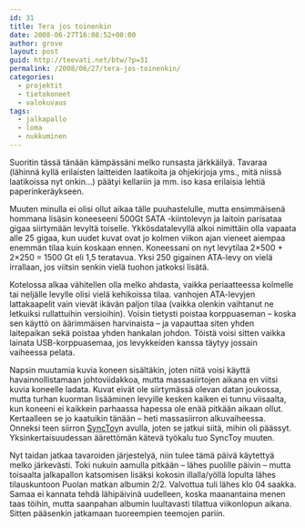 ```yaml
---
id: 31
title: Tera jos toinenkin
date: 2008-06-27T16:08:52+00:00
author: grove
layout: post
guid: http://teevati.net/btw/?p=31
permalink: /2008/06/27/tera-jos-toinenkin/
categories:
  - projektit
  - tietokoneet
  - valokuvaus
tags:
  - jalkapallo
  - loma
  - nukkuminen
---
```

Suoritin tässä tänään kämpässäni melko runsasta järkkäilyä. Tavaraa (lähinnä kyllä erilaisten laitteiden laatikoita ja ohjekirjoja yms., mitä niissä laatikoissa nyt onkin&#8230;) päätyi kellariin ja mm. iso kasa erilaisia lehtiä paperinkeräykseen.

Muuten minulla ei olisi ollut aikaa tälle puuhastelulle, mutta ensimmäisenä hommana lisäsin koneeseeni 500Gt SATA -kiintolevyn ja laitoin parisataa gigaa siirtymään levyltä toiselle. Ykkösdatalevyllä alkoi nimittäin olla vapaata alle 25 gigaa, kun uudet kuvat ovat jo kolmen viikon ajan vieneet aiempaa enemmän tilaa kuin koskaan ennen. Koneessani on nyt levytilaa 2&#215;500 + 2&#215;250 = 1500 Gt eli 1,5 teratavua. Yksi 250 gigainen ATA-levy on vielä irrallaan, jos viitsin senkin vielä tuohon jatkoksi lisätä.

Kotelossa alkaa vähitellen olla melko ahdasta, vaikka periaatteessa kolmelle tai neljälle levylle olisi vielä kehikoissa tilaa. vanhojen ATA-levyjen lattakaapelit vain vievät ikävän paljon tilaa (vaikka olenkin vaihtanut ne letkuiksi rullattuihin versioihin). Voisin tietysti poistaa korppuaseman &#8211; koska sen käyttö on äärimmäisen harvinaista &#8211; ja vapauttaa siten yhden laitepaikan sekä poistaa yhden hankalan johdon. Töistä voisi sitten vaikka lainata USB-korppuasemaa, jos levykkeiden kanssa täytyy jossain vaiheessa pelata.

Napsin muutamia kuvia koneen sisältäkin, joten niitä voisi käyttä havainnollistamaan johtoviidakkoa, mutta massasiirtojen aikana en viitsi kuvia koneelle ladata. Kuvat eivät ole siirtymässä olevan datan joukossa, mutta turhan kuorman lisääminen levyille kesken kaiken ei tunnu viisaalta, kun koneeni ei kaikkein parhaassa hapessa ole enää pitkään aikaan ollut. Kertaalleen se jo kaatuikin tänään &#8211; heti massasiirron alkuvaiheessa. Onneksi teen siirron [SyncToy](http://www.microsoft.com/downloads/details.aspx?FamilyId=E0FC1154-C975-4814-9649-CCE41AF06EB7&displaylang=en "Microsoft Download Center - Download details: SyncToy v1.4")n avulla, joten se jatkui siitä, mihin oli päässyt. Yksinkertaisuudessan äärettömän kätevä työkalu tuo SyncToy muuten.

Nyt taidan jatkaa tavaroiden järjestelyä, niin tulee tämä päivä käytettyä melko järkevästi. Toki nukuin aamulla pitkään &#8211; lähes puolille päivin &#8211; mutta toisaalta jalkapallon katsomisen lisäksi kokosin illalla/yöllä lopulta lähes tilauskuntoon Puolan matkan albumin 2/2. Valvottua tuli lähes klo 04 saakka. Samaa ei kannata tehdä lähipäivinä uudelleen, koska maanantaina menen taas töihin, mutta saanpahan albumin luultavasti tilattua viikonlopun aikana. Sitten pääsenkin jatkamaan tuoreempien teemojen pariin.